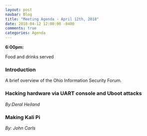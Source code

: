 ```yaml
---
layout: post
navbar: Blog
title: "Meeting Agenda - April 12th, 2018"
date: 2018-04-12 12:00:00 -0400
comments: true
categories: Agenda
---
```


**6:00pm:**

Food and drinks served

### Introduction

A brief overview of the Ohio Information Security Forum.

### **Hacking hardware via UART console and Uboot attacks**
_By:Deral Heiland_ 

### **Making Kali Pi**
_By: John Carls_
